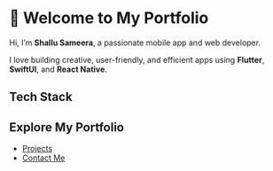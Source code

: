 # 👋 Welcome to My Portfolio

Hi, I’m **Shallu Sameera**, a passionate mobile app and web developer.

I love building creative, user-friendly, and efficient apps using **Flutter**, **SwiftUI**, and **React Native**.

## Tech Stack


##  Explore My Portfolio
- [Projects](./projects.md)
- [Contact Me](./contact.md)
